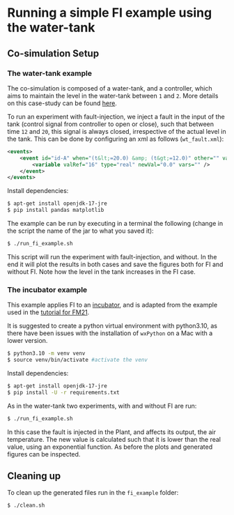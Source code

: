 # Running a simple FI example using the water-tank

## Co-simulation Setup

### The water-tank example

The co-simulation is composed of a water-tank, and a controller, which aims to maintain the level in the water-tank between ```1``` and ```2```. 
More details on this case-study can be found [here](https://github.com/INTO-CPS-Association/example-single_watertank).

To run an experiment with fault-injection, we inject a fault in the input of the tank (control signal from controller to open or close), such that between time ```12``` and ```20```, this signal is always closed, irrespective of the actual level in the tank. 
This can be done by configuring an xml as follows (```wt_fault.xml```):

```xml
<events>
    <event id="id-A" when="(t&lt;=20.0) &amp; (t&gt;=12.0)" other="" vars="">
        <variable valRef="16" type="real" newVal="0.0" vars="" />
    </event>
</events>
```

Install dependencies:

```bash
$ apt-get install openjdk-17-jre
$ pip install pandas matplotlib
```


The example can be run by executing in a terminal the following (change in the script the name of the jar to what you saved it):

```bash
$ ./run_fi_example.sh
```

This script will run the experiment with fault-injection, and without. In the end it will plot
the results in both cases and save the figures both for FI and without FI. 
Note how the level in the tank increases in the FI case.

### The incubator example
This example applies FI to an [incubator](https://github.com/INTO-CPS-Association/example_digital-twin_incubator), and is adapted from the example used in the [tutorial for FM21](https://github.com/INTO-CPS-Association/fm_dt_tutorial_2021).

It is suggested to create a python virtual environment with python3.10, as there have been issues with the installation of ```wxPython```
on a Mac with a lower version.

```bash
$ python3.10 -m venv venv   
$ source venv/bin/activate #activate the venv
```

Install dependencies:
```bash
$ apt-get install openjdk-17-jre
$ pip install -U -r requirements.txt
```

As in the water-tank two experiments, with and without FI are run:

```bash
$ ./run_fi_example.sh
```

In this case the fault is injected in the Plant, and affects its output, the air temperature.
The new value is calculated such that it is lower than the real value, using an exponential function.
As before the plots and generated figures can be inspected.

## Cleaning up

To clean up the generated files run in the ```fi_example``` folder:

```bash
$ ./clean.sh
```
